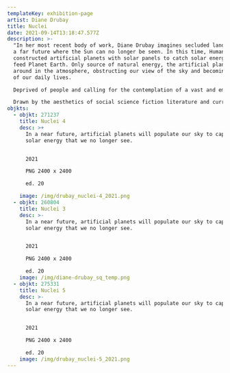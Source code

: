 ```yaml
---
templateKey: exhibition-page
artist: Diane Drubay
title: Nuclei
date: 2021-09-14T13:18:47.577Z
description: >-
  "In her most recent body of work, Diane Drubay imagines secluded landscapes in
  a far future where the Sun can no longer be seen. In this time, Humankind
  constructed artificial planets with solar panels to catch solar energy and
  feed Planet Earth. Only source of natural energy, the artificial planets float
  around in the atmosphere, obstructing our view of the sky and becoming a part
  of our daily lives.

  Deprived of people and calling for the contemplation of a vast and empty landscape, the immersion in this universe is both fascinating and shattering.

  Drawn by the aesthetics of social science fiction literature and current scientific discoveries, the speculative visions depicted by Diane Drubay advocate for optimistic images of the future interpreting shocking stories of possible futures."
objkts:
  - objkt: 271237
    title: Nuclei 4
    desc: >+
      In a near future, artificial planets will populate our sky to capture the
      solar energy that we no longer see.


      2021

      PNG 2400 x 2400

      ed. 20

    image: /img/drubay_nuclei-4_2021.png
  - objkt: 260804
    title: Nuclei 3
    desc: >-
      In a near future, artificial planets will populate our sky to capture the
      solar energy that we no longer see.


      2021

      PNG 2400 x 2400 

      ed. 20
    image: /img/diane-drubay_sq_temp.png
  - objkt: 275331
    title: Nuclei 5
    desc: >-
      In a near future, artificial planets will populate our sky to capture the
      solar energy that we no longer see.


      2021

      PNG 2400 x 2400 

      ed. 20
    image: /img/drubay_nuclei-5_2021.png
---
```

